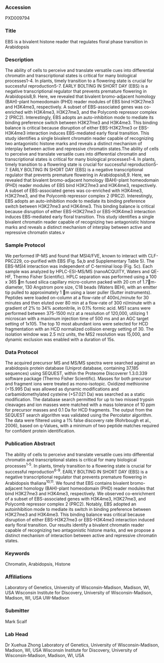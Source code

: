 ### Accession
PXD009794

### Title
EBS is a bivalent histone reader that regulates floral phase transition in Arabidopsis

### Description
The ability of cells to perceive and translate versatile cues into differential chromatin and transcriptional states is critical for many biological processes1-4. In plants, timely transition to a flowering state is crucial for successful reproduction5-7. EARLY BOLTING IN SHORT DAY (EBS) is a negative transcriptional regulator that prevents premature flowering in Arabidopsis8,9. Here, we revealed that bivalent bromo-adjacent homology (BAH)-plant homeodomain (PHD) reader modules of EBS bind H3K27me3 and H3K4me3, respectively. A subset of EBS-associated genes was co-enriched with H3K4me3, H3K27me3, and the Polycomb repressor complex 2 (PRC2). Interestingly, EBS adopts an auto-inhibition mode to mediate its binding preference switch between H3K27me3 and H3K4me3. This binding balance is critical because disruption of either EBS-H3K27me3 or EBS-H3K4me3 interaction induces EBS-mediated early floral transition. This study identifies a single bivalent chromatin reader capable of recognizing two antagonistic histone marks and reveals a distinct mechanism of interplay between active and repressive chromatin states.The ability of cells to perceive and translate versatile cues into differential chromatin and transcriptional states is critical for many biological processes1-4. In plants, timely transition to a flowering state is crucial for successful reproduction5-7. EARLY BOLTING IN SHORT DAY (EBS) is a negative transcriptional regulator that prevents premature flowering in Arabidopsis8,9. Here, we revealed that bivalent bromo-adjacent homology (BAH)-plant homeodomain (PHD) reader modules of EBS bind H3K27me3 and H3K4me3, respectively. A subset of EBS-associated genes was co-enriched with H3K4me3, H3K27me3, and the Polycomb repressor complex 2 (PRC2). Interestingly, EBS adopts an auto-inhibition mode to mediate its binding preference switch between H3K27me3 and H3K4me3. This binding balance is critical because disruption of either EBS-H3K27me3 or EBS-H3K4me3 interaction induces EBS-mediated early floral transition. This study identifies a single bivalent chromatin reader capable of recognizing two antagonistic histone marks and reveals a distinct mechanism of interplay between active and repressive chromatin states.v

### Sample Protocol
We performed IP-MS and found that MSI4/FVE, known to interact with CLF-PRC229, co-purified with EBS (Fig. 5a,b and Supplementary Table 5). The EBS-MSI4 interaction was independent of C-terminal loop (Fig. 5c). Each sample was analyzed by HPLC-ESI-MS/MS (nanoACQUITY, Waters and QE-HF, Thermo Fisher Scientific). HPLC separation was performed using a 100 x 365 m fused silica capillary micro-column packed with 20 cm of 1.7m-diameter, 130 Angstrom pore size, C18 beads (Waters BEH), with an emitter tip pulled to approximately 1 m using a laser puller (Sutter instruments).  Peptides were loaded on-column at a flow-rate of 400nL/minute for 30 minutes and then eluted over 80 min at a flow-rate of 300 nl/minute with a gradient of 2% to 34% acetonitrile, in 0.1% formic acid.   MS1 scans were performed between 375-1500 m/z at a resolution of 120,000, utilizing 1 microscan with a maximum injection time of 500 ms and an AGC target setting of 1x105. The top 10 most abundant ions were selected for HCD fragmentation with an HCD normalized collision energy setting of 30. The isolation window was 2.5 m/z units, the MS2 resolution was 15,000, and dynamic exclusion was enabled with a duration of 15s.

### Data Protocol
The acquired precursor MS and MS/MS spectra were searched against an arabidopsis protein database (Uniprot database, containing 37,185 sequences) using SEQUEST, within the Proteome Discoverer 1.3.0.339 software package (Thermo Fisher Scientific).  Masses for both precursor and fragment ions were treated as mono-isotopic.  Oxidized methionine (+15.995 Da) was allowed as dynamic modifications and carbamidomethylated cysteine (+57.021 Da) was searched as a static modification.  The database search permitted for up to two missed trypsin cleavages and ion masses were matched with a mass tolerance of 10 ppm for precursor masses and 0.1 Da for HCD fragments.  The output from the SEQUEST search algorithm was validated using the Percolator algorithm.  The data were filtered using a 1% false discovery rate (Rohrbough et al., 2006), based on q-Values, with a minimum of two peptide matches required for confident protein identification.

### Publication Abstract
The ability of cells to perceive and translate versatile cues into differential chromatin and transcriptional states is critical for many biological processes<sup>1-5</sup>. In plants, timely transition to a flowering state is crucial for successful reproduction<sup>6-9</sup>. EARLY BOLTING IN SHORT DAY (EBS) is a negative transcriptional regulator that prevents premature flowering in Arabidopsis thaliana<sup>10,11</sup>. We found that EBS contains bivalent bromo-adjacent homology (BAH)-plant homeodomain (PHD) reader modules that bind H3K27me3 and H3K4me3, respectively. We observed co-enrichment of a subset of EBS-associated genes with H3K4me3, H3K27me3, and Polycomb repressor complex 2 (PRC2). Notably, EBS adopted an autoinhibition mode to mediate its switch in binding preference between H3K27me3 and H3K4me3. This binding balance was critical because disruption of either EBS-H3K27me3 or EBS-H3K4me3 interaction induced early floral transition. Our results identify a bivalent chromatin reader capable of recognizing two antagonistic histone marks, and we propose a distinct mechanism of interaction between active and repressive chromatin states.

### Keywords
Chromatin, Arabidopsis, Histone

### Affiliations
Laboratory of Genetics, University of Wisconsin-Madison, Madison, WI, USA Wisconsin Institute for Discovery, University of Wisconsin-Madison, Madison, WI, USA
UW-Madison

### Submitter
Mark Scalf

### Lab Head
Dr Xuehua Zhong
Laboratory of Genetics, University of Wisconsin-Madison, Madison, WI, USA Wisconsin Institute for Discovery, University of Wisconsin-Madison, Madison, WI, USA


